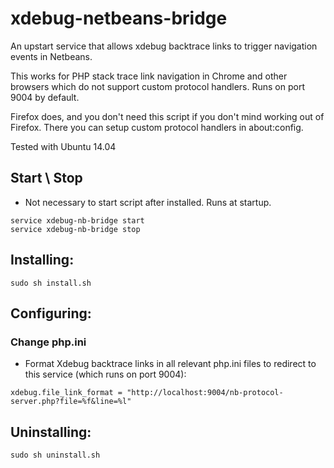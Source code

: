 xdebug-netbeans-bridge
======================

An upstart service that allows xdebug backtrace links to trigger navigation events in Netbeans. 

This works for PHP stack trace link navigation in Chrome and other browsers which do not support custom protocol handlers. Runs on port 9004 by default.

Firefox does, and you don't need this script if you don't mind working
out of Firefox. There you can setup custom protocol handlers in about:config. 

Tested with Ubuntu 14.04

## Start \ Stop

- Not necessary to start script after installed. Runs at startup.

```
service xdebug-nb-bridge start
service xdebug-nb-bridge stop
```

## Installing: 

```
sudo sh install.sh
```

## Configuring: 

### Change php.ini

- Format Xdebug backtrace links in all relevant php.ini files to redirect to this service (which runs on port 9004): 

```
xdebug.file_link_format = "http://localhost:9004/nb-protocol-server.php?file=%f&line=%l"
```

## Uninstalling: 

```
sudo sh uninstall.sh
```